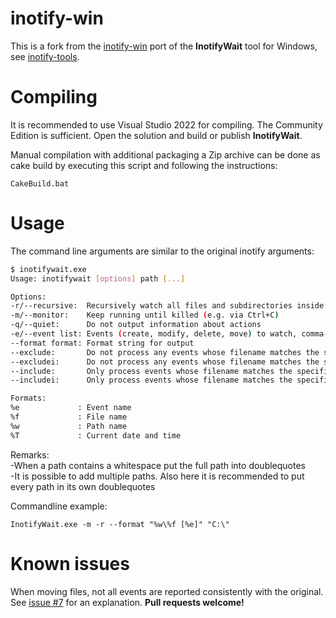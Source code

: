 inotify-win
===========

This is a fork from the [inotify-win](https://github.com/thekid/inotify-win) port of the **InotifyWait** tool for Windows, see [inotify-tools](https://github.com/rvoicilas/inotify-tools).


Compiling
=========

It is recommended to use Visual Studio 2022 for compiling. The Community Edition is sufficient.
Open the solution and build or publish **InotifyWait**.

Manual compilation with additional packaging a Zip archive can be done as cake build by executing this script and following the instructions:

```
CakeBuild.bat
```


Usage
=====
The command line arguments are similar to the original inotify arguments:

```sh
$ inotifywait.exe
Usage: inotifywait [options] path [...]

Options:
-r/--recursive:  Recursively watch all files and subdirectories inside path
-m/--monitor:    Keep running until killed (e.g. via Ctrl+C)
-q/--quiet:      Do not output information about actions
-e/--event list: Events (create, modify, delete, move) to watch, comma-separated (Default: all)
--format format: Format string for output
--exclude:       Do not process any events whose filename matches the specified regex
--excludei:      Do not process any events whose filename matches the specified regex (case-insensitive)
--include:       Only process events whose filename matches the specified regex
--includei:      Only process events whose filename matches the specified regex (case-insensitive)

Formats:
%e             : Event name
%f             : File name
%w             : Path name
%T             : Current date and time
```

Remarks:<br/>
-When a path contains a whitespace put the full path into doublequotes<br />
-It is possible to add multiple paths. Also here it is recommended to put every path in its own doublequotes


Commandline example:
```
InotifyWait.exe -m -r --format "%w\%f [%e]" "C:\"
```


Known issues
============
When moving files, not all events are reported consistently with the original. See [issue #7](https://github.com/thekid/inotify-win/issues/7) for an explanation. **Pull requests welcome!**
